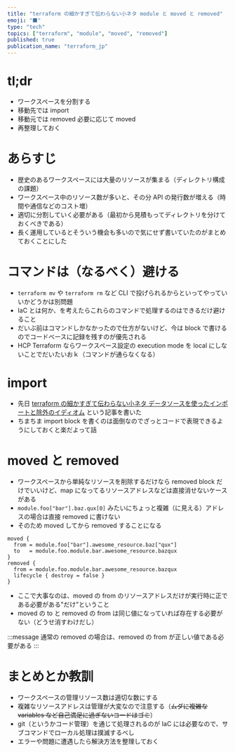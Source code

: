 ```yaml
---
title: "terraform の細かすぎて伝わらない小ネタ module と moved と removed"
emoji: "⬛"
type: "tech"
topics: ["terraform", "module", "moved", "removed"]
published: true
publication_name: "terraform_jp"
---
```


# tl;dr

- ワークスペースを分割する
- 移動先では import
- 移動元では removed 必要に応じて moved
- 再整理しておく

# あらすじ

- 歴史のあるワークスペースには大量のリソースが集まる（ディレクトリ構成の課題）
- ワークスペース中のリソース数が多いと、その分 API の発行数が増える（時間や通信などのコスト増）
- 適切に分割していく必要がある（最初から見積もってディレクトリを分けておくべきである）
- 長く運用しているとそういう機会も多いので気にせず書いていたのがまとめておくことにした

# コマンドは（なるべく）避ける

- `terraform mv` や `terraform rm` など CLI で投げられるからといってやっていいかどうかは別問題
- IaC とは何か、を考えたらこれらのコマンドで処理するのはできるだけ避けること
- だいぶ前はコマンドしかなかったので仕方がないけど、今は block で書けるのでコードベースに記録を残すのが優先される
- HCP Terraform ならワークスペース設定の execution mode を local にしないことでだいたいおｋ（コマンドが通らなくなる）

# import

- 先日 [terraform の細かすぎて伝わらない小ネタ データソースを使ったインポートと除外のイディオム](https://zenn.dev/terraform_jp/articles/2025-08-29_terraform_import_exclude) という記事を書いた
- ちまちま import block を書くのは面倒なのでざっとコードで表現できるようにしておくと楽だよって話

# moved と removed

- ワークスペースから単純なリソースを削除するだけなら removed block だけでいいけど、map になってるリソースアドレスなどは直接消せないケースがある
- `module.foo["bar"].baz.qux[0]` みたいにちょっと複雑（に見える）アドレスの場合は直接 removed に書けない
- そのため moved してから removed することになる

```hcl
moved {
  from = module.foo["bar"].awesome_resource.baz["qux"]
  to   = module.foo.module.bar.awesome_resource.bazqux
}
removed {
  from = module.foo.module.bar.awesome_resource.bazqux
  lifecycle { destroy = false }
}
```

- ここで大事なのは、moved の from のリソースアドレスだけが実行時に正である必要がある"だけ"ということ
- moved の to と removed の from は同じ値になっていれば存在する必要がない（どうせ消すわけだし）

:::message
通常の removed の場合は、removed の from が正しい値である必要がある
:::

# まとめとか教訓

- ワークスペースの管理リソース数は適切な数にする
- 複雑なリソースアドレスは管理が大変なので注意する（~~ムダに複雑な variables など自己満足に過ぎないコードはゴミ~~）
- git（というかコード管理）を通じて処理されるのが IaC には必要なので、サブコマンドでローカル処理は撲滅するべし
- エラーや問題に遭遇したら解決方法を整理しておく
